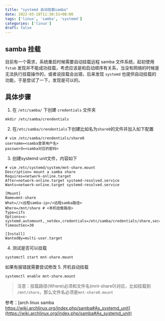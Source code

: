 ```yaml
---
title: "systemd 自动挂载samba"
date: 2022-03-18T11:30:51+08:00
tags: ['linux', 'samba', 'systemd']
categories: ['linux']
draft: false
---
```


## samba 挂载
目前有一个需求，系统重启时候需要自动挂载远程 samba 文件系统，起初使用 `fstab` 发现并不能成功挂载，考虑应该是和启动顺序有关系，当没有网络的时候是无法执行挂载操作的，或者说挂载会出错，后来发现 `systemd` 也提供自动挂载的功能，于是尝试了一下，发现是可以的。

## 具体步骤
1. 在 `/etc/samba/` 下创建 `credentials` 文件夹
```
mkdir /etc/samba/crendentials
```
2. 在`/etc/samba/crendentials`下创建比如名为`share0`的文件并加入如下配置
```
# vim /etc/samba/crendentials/share0
username=<samba登录用户名>
password=<samba对应的密码>
```
3. 创建systemd unit文件，内容如下
```
# vim /etc/systemd/system/mnt-share.mount
Description= mount a samba share
Requires=network-online.target
After=network-online.target systemd-resolved.service
Wants=network-online.target systemd-resolved.service

[Mount]
Name=mnt-share
What=//<远程samba-ip>/<远程samba路径>
Where=/mnt/share # <本机挂载路径>
Type=cifs
Options=x-systemd.automount,_netdev,credentials=/etc/samba/credentials/share,sec=ntlmssp,vers=1.0,rw,uid=1000,gid=1000,dir_mode=0777,file_mode=0777,iocharset=utf8
TimeoutSec=30

[Install]
WantedBy=multi-user.target
```
4. 测试是否可以挂载
```
systemctl start mnt-share.mount
```
如果有报错就需要尝试修改
5. 开机自动挂载
```
systemctl enable mnt-share.mount
```

> 注意：挂载路径(Where)必须和文件名(mnt-share0)对应，比如挂载到 `/mnt/share`，那么文件名必须是`mnt-share0.mount`

参考：[arch linux samba https://wiki.archlinux.org/index.php/samba#As_systemd_unit](https://wiki.archlinux.org/index.php/samba#As_systemd_unit)


